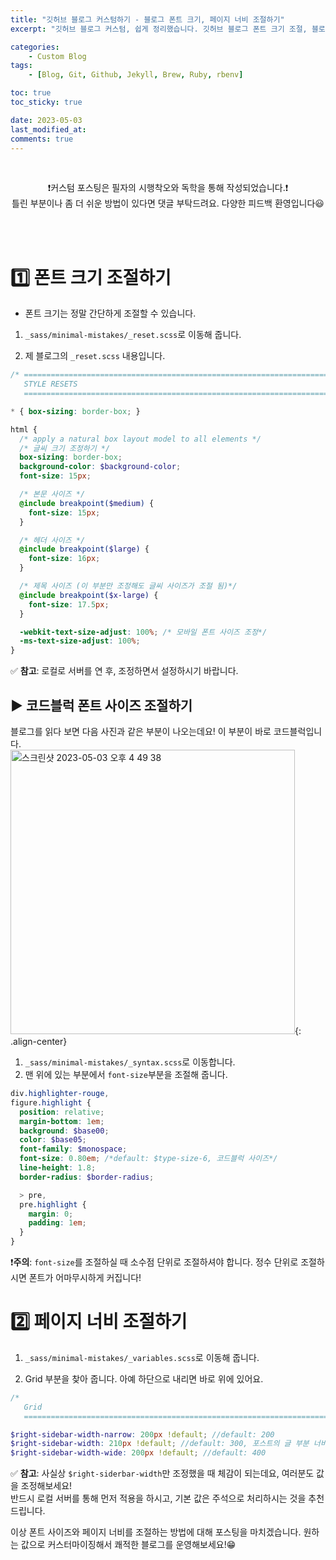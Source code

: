 ```yaml
---
title: "깃허브 블로그 커스텀하기 - 블로그 폰트 크기, 페이지 너비 조절하기"
excerpt: "깃허브 블로그 커스텀, 쉽게 정리했습니다. 깃허브 블로그 폰트 크기 조절, 블로그 너비 조절"

categories:
    - Custom Blog
tags:
    - [Blog, Git, Github, Jekyll, Brew, Ruby, rbenv]

toc: true
toc_sticky: true

date: 2023-05-03
last_modified_at: 
comments: true
---
```

<br>

<div align=center>


❗️커스텀 포스팅은 필자의 시행착오와 독학을 통해 작성되었습니다.❗️<br> 틀린 부분이나 좀 더 쉬운 방법이 있다면 댓글 부탁드려요. 다양한 피드백 환영입니다😃


</div>

<br><br>

# 1️⃣ 폰트 크기 조절하기
* 폰트 크기는 정말 간단하게 조절할 수 있습니다.

1. `_sass/minimal-mistakes/_reset.scss`로 이동해 줍니다.

2. 제 블로그의 `_reset.scss` 내용입니다. <br>

```scss
/* ==========================================================================
   STYLE RESETS
   ========================================================================== */

* { box-sizing: border-box; }

html {
  /* apply a natural box layout model to all elements */
  /* 글씨 크기 조정하기 */
  box-sizing: border-box;
  background-color: $background-color;
  font-size: 15px;

  /* 본문 사이즈 */
  @include breakpoint($medium) {
    font-size: 15px;
  }

  /* 헤더 사이즈 */
  @include breakpoint($large) {
    font-size: 16px;
  }

  /* 제목 사이즈 (이 부분만 조정해도 글씨 사이즈가 조절 됨)*/
  @include breakpoint($x-large) {
    font-size: 17.5px;
  }

  -webkit-text-size-adjust: 100%; /* 모바일 폰트 사이즈 조정*/
  -ms-text-size-adjust: 100%;
}
```

✅ **참고**: 로컬로 서버를 연 후, 조정하면서 설정하시기 바랍니다. 

## ▶️ 코드블럭 폰트 사이즈 조절하기
블로그를 읽다 보면 다음 사진과 같은 부분이 나오는데요! 이 부분이 바로 코드블럭입니다.<br>
<img width="455" alt="스크린샷 2023-05-03 오후 4 49 38" src="https://user-images.githubusercontent.com/86516594/235859375-220c5bd2-710b-4041-952e-cc7c145279c8.png">{: .align-center}

1. `_sass/minimal-mistakes/_syntax.scss`로 이동합니다.
2. 맨 위에 있는 부분에서 `font-size`부분을 조절해 줍니다.<br>

```scss
div.highlighter-rouge,
figure.highlight {
  position: relative;
  margin-bottom: 1em;
  background: $base00;
  color: $base05;
  font-family: $monospace;
  font-size: 0.80em; /*default: $type-size-6, 코드블럭 사이즈*/
  line-height: 1.8;
  border-radius: $border-radius;

  > pre,
  pre.highlight {
    margin: 0;
    padding: 1em;
  }
}
```

❗️**주의**: `font-size`를 조절하실 때 소수점 단위로 조절하셔야 합니다. 정수 단위로 조절하시면 폰트가 어마무시하게 커집니다!

# 2️⃣ 페이지 너비 조절하기
1. `_sass/minimal-mistakes/_variables.scss`로 이동해 줍니다.

2. Grid 부분을 찾아 줍니다. 아예 하단으로 내리면 바로 위에 있어요.

```scss
/*
   Grid
   ========================================================================== */

$right-sidebar-width-narrow: 200px !default; //default: 200
$right-sidebar-width: 210px !default; //default: 300, 포스트의 글 부분 너비 조정
$right-sidebar-width-wide: 200px !default; //default: 400

```
✅ **참고**: 사실상 `$right-siderbar-width`만 조정했을 때 체감이 되는데요, 여러분도 값을 조정해보세요!<br>반드시 로컬 서버를 통해 먼저 적용을 하시고, 기본 값은 주석으로 처리하시는 것을 추천드립니다.

이상 폰트 사이즈와 페이지 너비를 조절하는 방법에 대해 포스팅을 마치겠습니다. 원하는 값으로 커스터마이징해서 쾌적한 블로그를 운영해보세요!😁